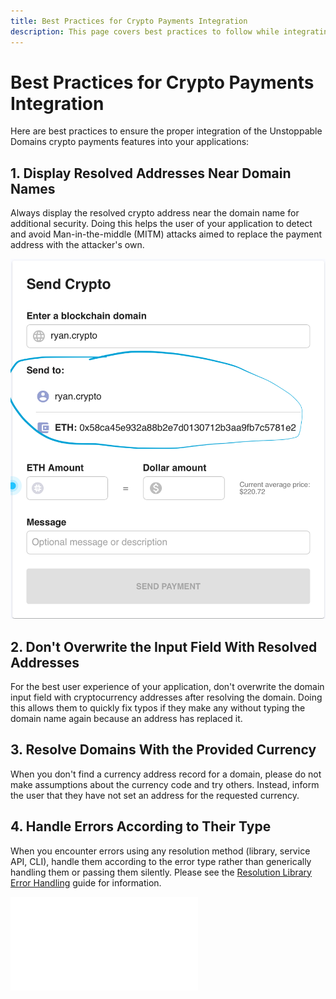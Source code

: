 ```yaml
---
title: Best Practices for Crypto Payments Integration
description: This page covers best practices to follow while integrating crypto payments.
---
```


# Best Practices for Crypto Payments Integration

Here are best practices to ensure the proper integration of the Unstoppable Domains crypto payments features into your applications:

## 1. Display Resolved Addresses Near Domain Names

Always display the resolved crypto address near the domain name for additional security. Doing this helps the user of your application to detect and avoid Man-in-the-middle (MITM) attacks aimed to replace the payment address with the attacker's own.

![preview of resolved address near domain name](/images/best-practices.png '#display=block;margin-left=auto;margin-right=auto;width=50%;')

## 2. Don't Overwrite the Input Field With Resolved Addresses

For the best user experience of your application, don't overwrite the domain input field with cryptocurrency addresses after resolving the domain. Doing this allows them to quickly fix typos if they make any without typing the domain name again because an address has replaced it.

## 3. Resolve Domains With the Provided Currency

When you don't find a currency address record for a domain, please do not make assumptions about the currency code and try others. Instead, inform the user that they have not set an address for the requested currency.

## 4. Handle Errors According to Their Type

When you encounter errors using any resolution method (library, service API, CLI), handle them according to the error type rather than generically handling them or passing them silently. Please see the [Resolution Library Error Handling](../../developer-toolkit/resolution-libraries/library-error-handling/) guide for information.

<embed src="/snippets/_discord.md" />
